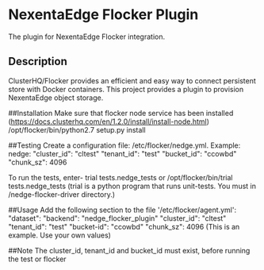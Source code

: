 NexentaEdge Flocker Plugin
==========================
The plugin for NexentaEdge Flocker integration.

## Description
ClusterHQ/Flocker provides an efficient and easy way to connect persistent store with Docker containers. This project provides a plugin to provision NexentaEdge object storage.

##Installation
Make sure that flocker node service has been installed
(https://docs.clusterhq.com/en/1.2.0/install/install-node.html)
/opt/flocker/bin/python2.7 setup.py install

##Testing
Create a configuration file: /etc/flocker/nedge.yml.
Example:
nedge:
    "cluster_id": "cltest"
    "tenant_id": "test"
    "bucket_id": "ccowbd"
    "chunk_sz": 4096

To run the tests, enter-
    trial tests.nedge_tests
    or
    /opt/flocker/bin/trial tests.nedge_tests
(trial is a python program that runs unit-tests. You must in
 <prefix>/nedge-flocker-driver directory.)

##Usage
Add the following section to the file '/etc/flocker/agent.yml':
"dataset":
    "backend": "nedge_flocker_plugin"
    "cluster_id": "cltest"
    "tenant_id": "test"
    "bucket-id": "ccowbd"
    "chunk_sz": 4096
(This is an example. Use your own values)

##Note
The cluster_id, tenant_id and bucket_id must exist, before running the test
or flocker
